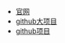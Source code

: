 
- [官网](https://kubeedge.io/zh/)
- [github大项目](https://github.com/kubeedge)
- [github项目](https://github.com/kubeedge/kubeedge)